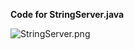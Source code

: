 **Code for StringServer.java**  

![StringServer.png](/github.com/nselvakumar25/cse15l-lab-reports/StringServer.png)



